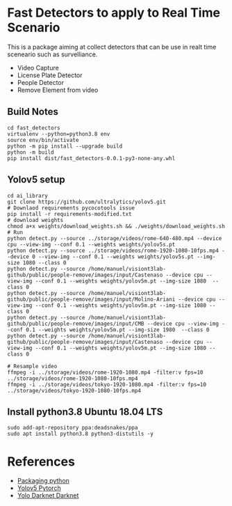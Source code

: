 # Fast Detectors to apply to Real Time Scenario 

This is a package aiming at collect detectors that can be use in realt time sceneario such as survelliance.

* Video Capture 
* License Plate Detector
* People Detector
* Remove Element from video

## Build Notes

```
cd fast_detectors
virtualenv --python=python3.8 env
source env/bin/activate
python -m pip install --upgrade build
python -m build
pip install dist/fast_detectors-0.0.1-py3-none-any.whl
```

## Yolov5 setup

```
cd ai_library
git clone https://github.com/ultralytics/yolov5.git
# Downlaod requirements pycocotools issue 
pip install -r requirements-modified.txt  
# download weights
chmod a+x weights/download_weights.sh && ./weights/download_weights.sh
# Run
python detect.py --source ../storage/videos/rome-640-480.mp4 --device cpu --view-img --conf 0.1 --weights weights/yolov5s.pt
python detect.py --source ../storage/videos/rome-1920-1080-10fps.mp4 --device 0 --view-img --conf 0.1 --weights weights/yolov5s.pt --img-size 1080 --class 0
python detect.py --source /home/manuel/visiont3lab-github/public/people-remove/images/input/Castenaso --device cpu --view-img --conf 0.1 --weights weights/yolov5m.pt --img-size 1080  --class 0
python detect.py --source /home/manuel/visiont3lab-github/public/people-remove/images/input/Molino-Ariani --device cpu --view-img --conf 0.1 --weights weights/yolov5m.pt --img-size 1080 --class 0
python detect.py --source /home/manuel/visiont3lab-github/public/people-remove/images/input/CMB --device cpu --view-img --conf 0.1 --weights weights/yolov5m.pt --img-size 1980  --class 0
python detect.py --source /home/manuel/visiont3lab-github/public/people-remove/images/input/Castenaso --device cpu --view-img --conf 0.1 --weights weights/yolov5m.pt --img-size 1080 --class 0

# Resample video
ffmpeg -i ../storage/videos/rome-1920-1080.mp4 -filter:v fps=10 ../storage/videos/rome-1920-1080-10fps.mp4
ffmpeg -i ../storage/videos/tokyo-1920-1080.mp4 -filter:v fps=10 ../storage/videos/tokyo-1920-1080-10fps.mp4

```

## Install python3.8 Ubuntu 18.04 LTS

```
sudo add-apt-repository ppa:deadsnakes/ppa
sudo apt install python3.8 python3-distutils -y
```

# References

* [Packaging python](https://packaging.python.org/tutorials/packaging-projects/)
* [Yolov5 Pytorch](https://github.com/ultralytics/yolov5)
* [Yolo Darknet Darknet](https://github.com/AlexeyAB/darknet)